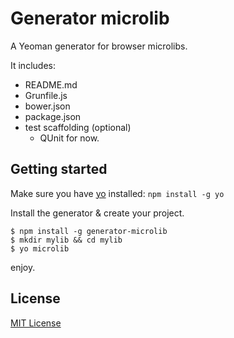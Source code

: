 # Generator microlib

A Yeoman generator for browser microlibs.  

It includes:

* README.md
* Grunfile.js
* bower.json
* package.json
* test scaffolding (optional)
	* QUnit for now.

## Getting started

Make sure you have [yo](https://github.com/yeoman/yo) installed: `npm install -g yo`

Install the generator & create your project.

	$ npm install -g generator-microlib
	$ mkdir mylib && cd mylib
	$ yo microlib

enjoy.

## License
[MIT License](http://en.wikipedia.org/wiki/MIT_License)
